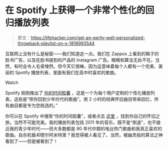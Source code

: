 # 在 Spotify 上获得一个非常个性化的回归播放列表

> 原文：<https://lifehacker.com/get-an-eerily-well-personalized-throwback-playlist-on-s-1818993544>

互联网上没有什么是秘密——我们知道这一点。我们在 Zappos 上看到的鞋子的脸书广告，以及在脸书提到的产品的 Instagram 广告。眼睛和算法无处不在。当然，有时会令人毛骨悚然。但今天它很棒，因为这意味着每个人都有一个完美、美丽的 Spotify 播放列表，里面有我们在高中时喜欢的歌曲。

Watch

Spotify 刚刚推出了 [你的时间胶囊](https://timecapsule.spotify.com/) ，这是一个为每个用户定制的个性化播放列表。这些是“带你回到少年时代的歌曲”。用 2 小时的经典怀旧曲目带来回忆，所有曲目都是专为您挑选的。”

你可以在 Spotify 中搜索“你的时间胶囊”，或者点击 [这里](https://timecapsule.spotify.com/) ，找到你自己的怀旧之旅。当然不可能完美。我的播放列表包括 2011 年的音乐，既不是“倒退”，也不接近我的青少年时代——但大多数都是 90 年代中期的电台热门歌曲和我真正喜欢的歌曲。自杀机器*和*德尔阿米特里？我觉得被人看见了。当然，被幽灵般的算法之神看到了——但是被看到了！
